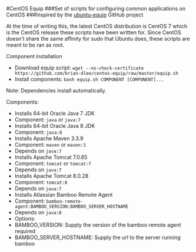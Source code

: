 #CentOS Equip
###Set of scripts for configuring common applications on CentOS
###Inspired by the [ubuntu-equip](https://github.com/aglover/ubuntu-equip) GitHub project

At the time of writing this, the latest CentOS distribution is CentOS 7 which is the CentOS release these scripts have been written for.
Since CentOS doesn't share the same affinity for sudo that Ubuntu does, these scripts are meant to be ran as root.

Component installation
* Download equip script:
`wget --no-check-certificate https://github.com/brian-dlee/centos-equip/raw/master/equip.sh`
* Install components:
`bash equip.sh COMPONENT [COMPONENT]...`

Note: Dependencies install automatically.

Components:
* Installs 64-bit Oracle Java 7 JDK
 * Component: `java` or `java:7`
* Installs 64-bit Oracle Java 8 JDK
 * Component: `java:8`
* Installs Apache Maven 3.3.9
 * Component: `maven` or `maven:3`
 * Depends on `java:7`
* Installs Apache Tomcat 7.0.65
 * Component: `tomcat` or `tomcat:7`
 * Depends on `java:7`
* Installs Apache Tomcat 8.0.28
 * Component: `tomcat:8`
 * Depends on `java:7`
* Installs Atlassian Bamboo Remote Agent
 * Component: `bamboo-remote-agent:BAMBOO_VERSION:BAMBOO_SERVER_HOSTNAME`
 * Depends on `java:8`
 * Options:
  * BAMBOO_VERSION: Supply the version of the bamboo remote agent required
  * BAMBOO_SERVER_HOSTNAME: Supply the url to the server running bamboo

